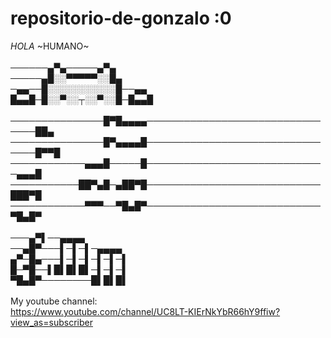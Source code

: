 # repositorio-de-gonzalo :0
 *HOLA* ~HUMANO~<br />
 <br />
──────▄▀▄─────▄▀▄<br />
─────▄█░░▀▀▀▀▀░░█▄<br />
─▄▄──█░░░░░░░░░░░█──▄▄<br />
█▄▄█─█░░▀░░┬░░▀░░█─█▄▄█<br />
<br />
───────────────█▀█▄▄▄▄────────────────────────────────██▄      <br />
───────────────█▀▄▄▄▄█────────────────────────────────█▀▀█     <br />
────────────▄▄▄█─────█─────────────────────────────▄▄▄█          <br />
───────────██▀▄█─▄██▀█────────────────────────────███▀█            <br />
────────────▀▀▀──▀█▄█▀────────────────────────────▀█▄█▀        <br />
<br />
───▄▀▌──▄▄▄▄                        <br />
──▄█▀───▌─▌─▌─▄▄▄▄               <br />
▄▀─█▄───▌─▌─▌─▌─▌─▌                <br />
█─▀█──▌█▌█▌█▌─▌─▌─▌                    <br />
▀█▄█▀────────█▌█▌█▌                       <br />
<br />
My youtube channel: <br />
https://www.youtube.com/channel/UC8LT-KIErNkYbR66hY9ffiw?view_as=subscriber
